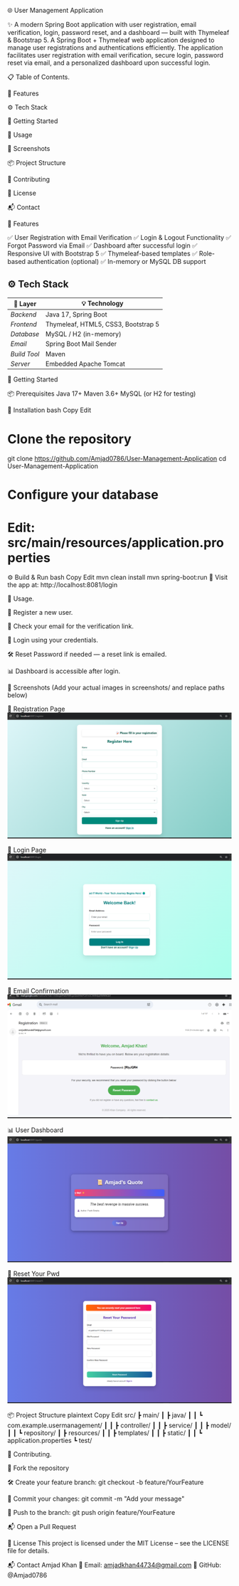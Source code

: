 🌐 User Management Application

✨ A modern Spring Boot application with user registration, email verification, login, password reset, and a dashboard — built with Thymeleaf & Bootstrap 5.
   A Spring Boot + Thymeleaf web application designed to manage user registrations and authentications efficiently. The application facilitates user registration with email verification, secure login, password reset via email, and a personalized dashboard upon successful login.

📋 Table of Contents.

🌟 Features

⚙ Tech Stack

🚀 Getting Started

🧪 Usage

📸 Screenshots

📦 Project Structure

🤝 Contributing

📄 License

📬 Contact


🌟 Features

✅ User Registration with Email Verification
✅ Login & Logout Functionality
✅ Forgot Password via Email
✅ Dashboard after successful login
✅ Responsive UI with Bootstrap 5
✅ Thymeleaf-based templates
✅ Role-based authentication (optional)
✅ In-memory or MySQL DB support


## ⚙ Tech Stack

| 🧱 Layer        | 💡 Technology                          |
|----------------|----------------------------------------|
| *Backend*    | Java 17, Spring Boot                   |
| *Frontend*   | Thymeleaf, HTML5, CSS3, Bootstrap 5    |
| *Database*   | MySQL / H2 (in-memory)                 |
| *Email*      | Spring Boot Mail Sender                |
| *Build Tool* | Maven                                  |
| *Server*     | Embedded Apache Tomcat                 |



🚀 Getting Started

📦 Prerequisites
Java 17+
Maven 3.6+
MySQL (or H2 for testing)

🧰 Installation
bash
Copy
Edit
# Clone the repository
git clone https://github.com/Amjad0786/User-Management-Application
cd User-Management-Application

# Configure your database
# Edit: src/main/resources/application.properties
⚙ Build & Run
bash
Copy
Edit
mvn clean install
mvn spring-boot:run
📍 Visit the app at: http://localhost:8081/login


🧪 Usage.

👤 Register a new user.

📩 Check your email for the verification link.

🔐 Login using your credentials.

🛠 Reset Password if needed — a reset link is emailed.

📊 Dashboard is accessible after login.


📸 Screenshots
(Add your actual images in screenshots/ and replace paths below)

📝 Registration Page ![alt text](screenshots/Registration.png)

🔐 Login Page ![alt text](screenshots/login.png)

📩 Email Confirmation![alt text](screenshots/email.png)

📊 User Dashboard![alt text](screenshots/dashboard.png)

🔁 Reset Your Pwd ![alt text](screenshots/resetpwd.png)






📦 Project Structure
plaintext
Copy
Edit
src/
 ┣ main/
 ┃ ┣ java/
 ┃ ┃ ┗ com.example.usermanagement/
 ┃ ┃    ┣ controller/
 ┃ ┃    ┣ service/
 ┃ ┃    ┣ model/
 ┃ ┃    ┗ repository/
 ┃ ┣ resources/
 ┃ ┃ ┣ templates/
 ┃ ┃ ┣ static/
 ┃ ┃ ┗ application.properties
 ┗ test/


🤝 Contributing.

🍴 Fork the repository

🛠 Create your feature branch: git checkout -b feature/YourFeature

💾 Commit your changes: git commit -m "Add your message"

🚀 Push to the branch: git push origin feature/YourFeature

📬 Open a Pull Request


📄 License
This project is licensed under the MIT License – see the LICENSE file for details.


📬 Contact
Amjad Khan
📧 Email: amjadkhan44734@gmail.com
🔗 GitHub: @Amjad0786
